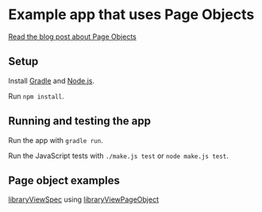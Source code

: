 Example app that uses Page Objects
==================================

[Read the blog post about Page Objects](https://github.com/sveinung/writings/blob/gh-pages/maintainable_backbone_tests.md)

Setup
-----

Install [Gradle](http://www.gradle.org/) and [Node.js](http://nodejs.org/).

Run `npm install`.

Running and testing the app
---------------------------

Run the app with `gradle run`.

Run the JavaScript tests with `./make.js test` or `node make.js test`.

Page object examples
--------------------

[libraryViewSpec](https://github.com/sveinung/pageobject-example/blob/master/src/main/webapp/modules/library/libraryViewSpec.js) using [libraryViewPageObject](https://github.com/sveinung/pageobject-example/blob/master/src/main/webapp/modules/library/libraryViewPageObject.js)
